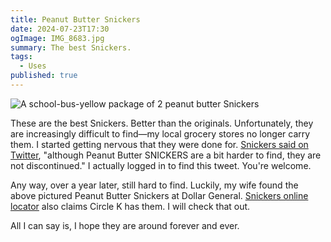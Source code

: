 ```yaml
---
title: Peanut Butter Snickers
date: 2024-07-23T17:30
ogImage: IMG_8683.jpg
summary: The best Snickers.
tags:
  - Uses
published: true
---
```

![A school-bus-yellow package of 2 peanut butter Snickers](/media/IMG_8683.jpg)

These are the best Snickers. Better than the originals. Unfortunately, they are increasingly difficult to find—my local grocery stores no longer carry them. I started getting nervous that they were done for. [Snickers said on Twitter](https://x.com/SNICKERS/status/1656375450820661254), "although Peanut Butter SNICKERS are a bit harder to find, they are not discontinued." I actually logged in to find this tweet. You're welcome.

Any way, over a year later, still hard to find. Luckily, my wife found the above pictured Peanut Butter Snickers at Dollar General. [Snickers online locator](https://www.snickers.com/where-to-buy?ps-sku=040000441489) also claims Circle K has them. I will check that out.

All I can say is, I hope they are around forever and ever.